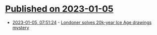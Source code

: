 # [Published on 2023-01-05](index.md)

* [2023-01-05, 07:51:24](https://news.ycombinator.com/item?id=34257150) - [Londoner solves 20k-year Ice Age drawings mystery](https://www.bbc.co.uk/news/uk-england-london-64162799)
